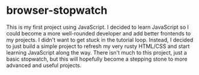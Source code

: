 # browser-stopwatch
This is my first project using JavaScript. I decided to learn JavaScript so I could become a more well-rounded developer and add better frontends to my projects. I didn't want to get stuck in the tutorial loop. Instead, I decided to just build a simple project to refresh my very rusty HTML/CSS and start learning JavaScript along the way. There isn't much to this project, just a basic stopwatch, but this will hopefully become a stepping stone to more advanced and useful projects.
